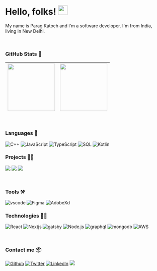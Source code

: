

# Hello, folks! <img src="https://raw.githubusercontent.com/MartinHeinz/MartinHeinz/master/wave.gif" width="30px" height="30px" />

My name is Parag Katoch and I'm a software developer. I'm from India, living in New Delhi.

<br/>



### GitHub Stats 🫣
 
[<img height="150px" src="https://github-readme-stats.vercel.app/api?username=paragkatoch&show_icons=true&include_all_commits=true&count_private=true&line_height=24" />][2] | [<img height="150px" src="https://github-readme-stats.vercel.app/api/top-langs/?username=paragkatoch&hide=html&hide_border=true&layout=compact&langs_count=6" />][2] 
| ------------- | ------------- |

<br/>


### Languages 📖

![C++](https://img.shields.io/badge/-C++-000?&logo=c%2b%2b&logoColor=00599C)
![JavaScript](https://img.shields.io/badge/-JavaScript-000?&logo=JavaScript)
![TypeScript](https://img.shields.io/badge/-TypeScript-000?&logo=TypeScript)
![SQL](https://img.shields.io/badge/-SQL-000?&logo=MySQL)
![Kotlin](https://img.shields.io/badge/-Kotlin-000?&logo=Kotlin)

### Projects 🧑‍🔧

<!-- [![](https://img.shields.io/badge/-🧬%20My%20Website-000)][1] -->
[![](https://img.shields.io/badge/-📚%20Dev%20Portal-000)](https://dev--portal.vercel.app/)
[![](https://img.shields.io/badge/-⛳️%20OnePort-000)](https://oneport.osenorth.co/)
[![](https://img.shields.io/badge/-👾%20Sorting%20Algorithm%20Visualizer-000)](http://paragkatoch.me/sorting-algo-visualizer/)

<br/>


### Tools ⚒️

![vscode](https://img.shields.io/badge/-VScode-000?&logo=Visual-Studio-Code&logoColor=007ACC)
![Figma](https://img.shields.io/badge/-Figma-000?&logo=Figma)
![AdobeXd](https://img.shields.io/badge/-Node.js-000?&logo=Adobe-XD)


### Technologies 🧑‍💻

![React](https://img.shields.io/badge/-React-000?&logo=React)
![Nextjs](https://img.shields.io/badge/-NextJs-000?&logo=Next.js)
![gatsby](https://img.shields.io/badge/-Gatsby-000?&logo=gatsby)
![Node.js](https://img.shields.io/badge/-Node.js-000?&logo=node.js)
![graphql](https://img.shields.io/badge/-GraphQL-000?&logo=graphQL)
![mongodb](https://img.shields.io/badge/-MongoDB-000?&logo=mongodb)
![AWS](https://img.shields.io/badge/-AWS-000?&logo=Amazon-AWS&logoColor=F90)

<br/>


### Contact me 📦

<!-- [![My Website](https://img.shields.io/badge/-🧑‍💻%20My%20Website-000?logo=website)][1] -->
[![Github](https://img.shields.io/badge/-%20Github-000?&logo=github)][6]
[![Twitter](https://img.shields.io/badge/-%20Twitter-000?&logo=Twitter)][3]
[![LinkedIn](https://img.shields.io/badge/-%20LinkedIn-000?&logo=linkedin)][4]
[![](https://img.shields.io/badge/-%20Mail-000?&logo=gmail)][5]





<!-- links to your social media accounts -->

[1]: https://github.com/paragkatoch/paragkatoch
[2]: https://github.com/paragkatoch
[3]: https://twitter.com/paragkatoch
[4]: https://www.linkedin.com/in/paragkatoch/
[5]: mailto:paragkatoch5@gmail.com
[6]: https://github.com/paragkatoch/paragkatoch/issues
